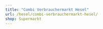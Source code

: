 ```yaml
---
title: "Combi Verbrauchermarkt Hesel"
url: /hesel/combi-verbrauchermarkt-hesel/
shop: Supermarkt
---
```

